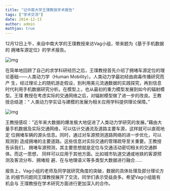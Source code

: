 ```yaml
---
title: "记中南大学王璞教授学术报告"
tags: ["学术交流"]
date: 2014-12-13
author: admin
mathjax: true
---
```


12月12日上午，来自中南大学的王璞教授来访Vag小组，带来题为《基于手机数据的 拥堵车源定位》的学术报告。

![img](http://www.cad.zju.edu.cn/home/vagblog/wp-content/uploads/2014/12/%E7%8E%8B%E7%92%9E%E6%95%99%E6%8E%88.jpg)

在简单地回顾了自己的求学科研经历之后，王璞教授首先介绍了拥堵车源定位的理论基础——人类动力学（Human Mobility）。人类动力学最初经由病毒传播研究而产 生，经过理论上的随机游走假设，到利用美元流通数据的实践探究，再到信息时代利用手机数据研究分析。在模型上，也从最初的重力模型发展到如今的辐射模型。王璞 教授在考虑实际的交通网络之后，对辐射模型做了进一步的改良。王教授总结道：“ 人类动力学实证与建模的发展为相关应用学科提供理论保障。”

![img](http://www.cad.zju.edu.cn/home/vagblog/wp-content/uploads/2014/12/snapshot20141213112915.jpg)

王教授感叹：”近年来大数据的爆发极大地促进了人类动力学研究的发展。”藉由大量手机数据及实际交通网络，可以估计交通流及道路主要车源，这样就可以直观地定 位拥堵车辆的源头信息。同时，通过对车源预测道路网络的进一步优化，可以观测到 造成拥堵的主要道路。这些信息对实际交通的管理疏导至关重要。王教授告诉我们， 拥堵车源预测，其主要思想就是定位与交通活动密切相关的交通群体。而这一思想， 同样可以应用于其他方面。比如城市轨道交通或地铁的客源预测及客流分布、拥堵规 避、在与地理语义等多类型大数据进行融合……

报告上，Vag小组的老师及同学就研究角度的突破，数据的具体处理及部分理论方法 的细节问题同王璞教授展开了交流，同学们表示受益良多。希望Vag小组能有机会与 王璞教授在学术研究方面进行更加深入的合作。